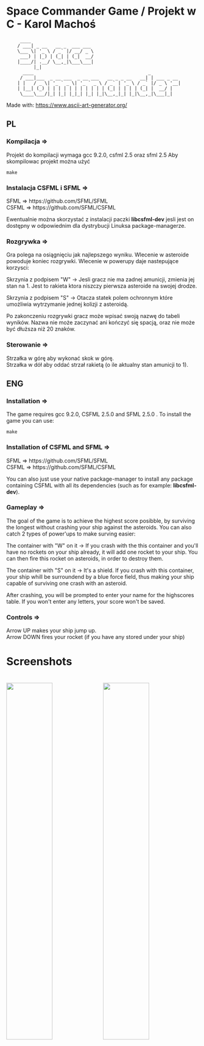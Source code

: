 <h1>Space Commander Game / Projekt w C - Karol Machoś</h1>

```
     ____
    / ___| _ __   __ _  ___ ___
    \___ \| '_ \ / _` |/ __/ _ \
     ___) | |_) | (_| | (_|  __/
    |____/| .__/ \__,_|\___\___|
          |_|
      ____                                          _           
     / ___|___  _ __ ___  _ __ ___   __ _ _ __   __| | ___ _ __ 
    | |   / _ \| '_ ` _ \| '_ ` _ \ / _` | '_ \ / _` |/ _ \ '__|
    | |__| (_) | | | | | | | | | | | (_| | | | | (_| |  __/ |   
     \____\___/|_| |_| |_|_| |_| |_|\__,_|_| |_|\__,_|\___|_|   
```
Made with: https://www.ascii-art-generator.org/

<h2>PL</h2>

<h3>Kompilacja =></h3>
<p>
Projekt do kompilacji wymaga gcc 9.2.0, csfml 2.5 oraz sfml 2.5
Aby skompilowac projekt można użyć

```
make
```
</p>
<h3>Instalacja CSFML i SFML =></h3>
<p>
SFML => https://github.com/SFML/SFML<br>
CSFML => https://github.com/SFML/CSFML

Ewentualnie można skorzystać z instalacji paczki <b>libcsfml-dev</b> jesli jest on dostępny w odpowiednim dla dystrybucji Linuksa package-managerze.
</p>
<h3>Rozgrywka =></h3>
<p>
Gra polega na osiągnięciu jak najlepszego wyniku.
Wlecenie w asteroide powoduje koniec rozgrywki.
Wlecenie w powerupy daje nastepujące korzysci:
    
Skrzynia z podpisem "W" -> Jesli gracz nie ma zadnej amunicji,
zmienia jej stan na 1. Jest to rakieta ktora niszczy pierwsza asteroide na swojej drodze.

Skrzynia z podpisem "S" -> Otacza statek polem ochronnym które umożliwia wytrzymanie
jednej kolizji z asteroidą.

Po zakonczeniu rozgrywki gracz może wpisać swoją nazwę do tabeli wyników.
Nazwa nie może zaczynać ani kończyć się spacją, oraz nie może być dłuższa niż 20 znaków.
</p>
<h3>Sterowanie =></h3>
<p>
Strzałka w górę aby wykonać skok w górę.<br>
Strzałka w dół aby oddać strzał rakietą (o ile aktualny stan amunicji to 1).
</p>
<h2>ENG</h2>

<h3>Installation =></h3>
<p>
The game requires gcc 9.2.0, CSFML 2.5.0 and SFML 2.5.0 .
To install the game you can use:

```
make
```
</p>
<h3>Installation of CSFML and SFML =></h3>
<p>
SFML => https://github.com/SFML/SFML<br>
CSFML => https://github.com/SFML/CSFML

You can also just use your native package-manager to install any package containing CSFML with all its dependencies (such as for example: <b>libcsfml-dev</b>).
</p>
<h3>Gameplay =></h3>
<p>
The goal of the game is to achieve the highest score posibble, by surviving the longest without crashing your ship against the asteroids.
You can also catch 2 types of power'ups to make surving easier:

The container with "W" on it -> If you crash with the this container and you'll have no rockets on your ship already, it will add one rocket to your ship. You can then fire this rocket on asteroids, in order to destroy them.

The container with "S" on it -> It's a shield. If you crash with this container, your ship whill be surroundend by a blue force field, thus making your ship capable of surviving one crash with an asteroid.

After crashing, you will be prompted to enter your name for the highscores table. If you won't enter any letters, your score won't be saved.
</p>
<h3>Controls =></h3>
<p>
Arrow UP makes your ship jump up.<br>
Arrow DOWN fires your rocket (if you have any stored under your ship)
</p>

<h1>Screenshots<h1>
<div width=100%>
<img src="https://kamach12.github.io/images/SpaceCommanderScreen1.png" width=49%>
<img src="https://kamach12.github.io/images/SpaceCommanderScreen2.png" width=49%>
</div>

